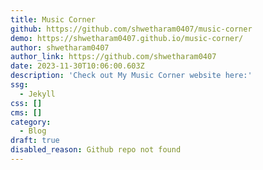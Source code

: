 ```yaml
---
title: Music Corner
github: https://github.com/shwetharam0407/music-corner
demo: https://shwetharam0407.github.io/music-corner/
author: shwetharam0407
author_link: https://github.com/shwetharam0407
date: 2023-11-30T10:06:00.603Z
description: 'Check out My Music Corner website here:'
ssg:
  - Jekyll
css: []
cms: []
category:
  - Blog
draft: true
disabled_reason: Github repo not found
---
```

